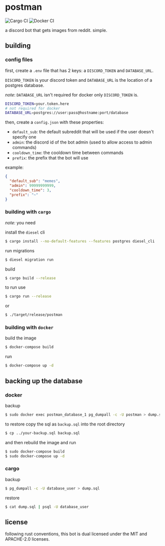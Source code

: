 # postman
![Cargo CI](https://github.com/Technical27/postman/workflows/Cargo%20CI/badge.svg)
![Docker CI](https://github.com/Technical27/postman/workflows/Docker%20CI/badge.svg)

a discord bot that gets images from reddit. simple.

## building
### config files
first, create a `.env` file that has 2 keys: a `DISCORD_TOKEN` and `DATABASE_URL`.

`DISCORD_TOKEN` is your discord token and `DATABASE_URL` is the location of a postgres database.

*note*: `DATABASE_URL` isn't required for docker only `DISCORD_TOKEN` is.
```bash
DISCORD_TOKEN=your.token.here
# not required for docker
DATABASE_URL=postgres://user:pass@hostname:port/database
```

then, create a `config.json` with these properties:
  - `default_sub`:
       the default subreddit that will be used if the user doesn't specify one
  - `admin`:
      the discord id of the bot admin (used to allow access to admin commands)
  - `cooldown_time`:
      the cooldown time between commands
  - `prefix`:
      the prefix that the bot will use

example:
```json
{
  "default_sub": "memes",
  "admin": 99999999999,
  "cooldown_time": 3,
  "prefix": "~"
}
```

### building with `cargo`

*note:* you need

install the `diesel` cli
```bash
$ cargo install --no-default-features --features postgres diesel_cli
```

run migrations
```bash
$ diesel migration run
```

build
```bash
$ cargo build --release
```

to run use
```bash
$ cargo run --release
```
or
```bash
$ ./target/release/postman
```

### building with `docker`

build the image
```bash
$ docker-compose build
```

run
```bash
$ docker-compose up -d
```

## backing up the database
### docker
backup
```bash
$ sudo docker exec postman_database_1 pg_dumpall -c -U postman > dump.sql
```
to restore copy the sql as `backup.sql` into the root directory
```bash
$ cp ../your-backup.sql backup.sql
```
and then rebuild the image and run
```bash
$ sudo docker-compose build
$ sudo docker-compose up -d
```
### cargo
backup
```bash
$ pg_dumpall -c -U database_user > dump.sql
```
restore
```bash
$ cat dump.sql | psql -U database_user
```
## license

following rust conventions, this bot is dual licensed under the MIT and APACHE-2.0 licenses.
